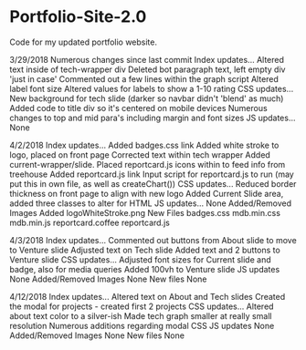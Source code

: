 # Portfolio-Site-2.0
Code for my updated portfolio website.

3/29/2018
Numerous changes since last commit
Index updates...
  Altered text inside of tech-wrapper div
  Deleted bot paragraph text, left empty div 'just in case'
  Commented out a few lines within the graph script
  Altered label font size
  Altered values for labels to show a 1-10 rating
CSS updates...
  New background for tech slide (darker so navbar didn't 'blend' as much)
  Added code to title div so it's centered on mobile devices
  Numerous changes to top and mid para's including margin and font sizes
JS updates...
  None

4/2/2018
Index updates...
  Added badges.css link
  Added white stroke to logo, placed on front page
  Corrected text within tech wrapper
  Added current-wrapper/slide. Placed reportcard.js icons within to feed info from treehouse
  Added reportcard.js link
  Input script for reportcard.js to run (may put this in own file, as well as createChart())
CSS updates...
  Reduced border thickness on front page to align with new logo
  Added Current Slide area, added three classes to alter for HTML
JS updates...
  None
Added/Removed Images
  Added
    logoWhiteStroke.png
New Files
  badges.css
  mdb.min.css
  mdb.min.js
  reportcard.coffee
  reportcard.js

4/3/2018
Index updates...
  Commented out buttons from About slide to move to Venture slide
  Adjusted text on Tech slide
  Added text and 2 buttons to Venture slide
CSS updates...
  Adjusted font sizes for Current slide and badge, also for media queries
  Added 100vh to Venture slide
JS updates
  None
Added/Removed Images
  None
New files
  None

4/12/2018
Index updates...
  Altered text on About and Tech slides
  Created the modal for projects - created first 2 projects
CSS updates...
  Altered about text color to a silver-ish
  Made tech graph smaller at really small resolution
  Numerous additions regarding modal CSS
JS updates
  None
Added/Removed Images
  None
New files
  None